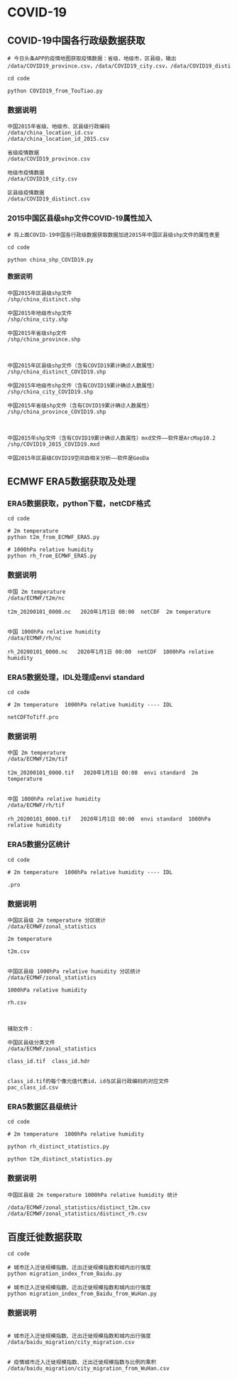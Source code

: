 # COVID-19

## COVID-19中国各行政级数据获取

```shell
# 今日头条APP的疫情地图获取疫情数据：省级，地级市，区县级，输出 /data/COVID19_province.csv，/data/COVID19_city.csv，/data/COVID19_distinct.csv

cd code

python COVID19_from_TouTiao.py
```

### 数据说明

```shell
中国2015年省级、地级市、区县级行政编码
/data/china_location_id.csv
/data/china_location_id_2015.csv

省级疫情数据
/data/COVID19_province.csv   

地级市疫情数据
/data/COVID19_city.csv

区县级疫情数据
/data/COVID19_distinct.csv
```


### 2015中国区县级shp文件COVID-19属性加入

```shell
# 将上面COVID-19中国各行政级数据获取数据加进2015年中国区县级shp文件的属性表里

cd code

python china_shp_COVID19.py
```

#### 数据说明

```shell
中国2015年区县级shp文件
/shp/china_distinct.shp

中国2015年地级市shp文件
/shp/china_city.shp  

中国2015年省级shp文件
/shp/china_province.shp  
  


中国2015年区县级shp文件（含有COVID19累计确诊人数属性）
/shp/china_distinct_COVID19.shp

中国2015年地级市shp文件（含有COVID19累计确诊人数属性）
/shp/china_city_COVID19.shp

中国2015年省级shp文件（含有COVID19累计确诊人数属性）
/shp/china_province_COVID19.shp



中国2015年shp文件（含有COVID19累计确诊人数属性）mxd文件——软件是ArcMap10.2
/shp/COVID19_2015_COVID19.mxd

中国2015年区县级COVID19空间自相关分析——软件是GeoDa
```

## ECMWF ERA5数据获取及处理

### ERA5数据获取，python下载，netCDF格式
```shell
cd code

# 2m temperature
python t2m_from_ECMWF_ERA5.py

# 1000hPa relative humidity
python rh_from_ECMWF_ERA5.py
```

### 数据说明

```shell
中国 2m temperature
/data/ECMWF/t2m/nc

t2m_20200101_0000.nc   2020年1月1日 00:00  netCDF  2m temperature


中国 1000hPa relative humidity
/data/ECMWF/rh/nc

rh_20200101_0000.nc   2020年1月1日 00:00  netCDF  1000hPa relative humidity
```

### ERA5数据处理，IDL处理成envi standard
```shell
cd code

# 2m temperature  1000hPa relative humidity ---- IDL

netCDFToTiff.pro

```

### 数据说明

```shell
中国 2m temperature
/data/ECMWF/t2m/tif

t2m_20200101_0000.tif   2020年1月1日 00:00  envi standard  2m temperature


中国 1000hPa relative humidity
/data/ECMWF/rh/tif

rh_20200101_0000.tif   2020年1月1日 00:00  envi standard  1000hPa relative humidity
```

### ERA5数据分区统计
```shell
cd code

# 2m temperature  1000hPa relative humidity ---- IDL

.pro

```

### 数据说明

```shell
中国区县级 2m temperature 分区统计
/data/ECMWF/zonal_statistics

2m temperature

t2m.csv


中国区县级 1000hPa relative humidity 分区统计
/data/ECMWF/zonal_statistics

1000hPa relative humidity

rh.csv



辅助文件：

中国区县级分类文件
/data/ECMWF/zonal_statistics

class_id.tif  class_id.hdr


class_id.tif的每个像元值代表id，id与区县行政编码的对应文件
pac_class_id.csv

```

### ERA5数据区县级统计
```shell
cd code

# 2m temperature  1000hPa relative humidity

python rh_distinct_statistics.py

python t2m_distinct_statistics.py
```

### 数据说明

```shell
中国区县级 2m temperature 1000hPa relative humidity 统计

/data/ECMWF/zonal_statistics/distinct_t2m.csv
/data/ECMWF/zonal_statistics/distinct_rh.csv

```

## 百度迁徙数据获取

```shell
cd code

# 城市迁入迁徙规模指数、迁出迁徙规模指数和城内出行强度
python migration_index_from_Baidu.py

# 城市迁入迁徙规模指数、迁出迁徙规模指数和城内出行强度
python migration_index_from_Baidu_from_WuHan.py
```

### 数据说明

```shell

# 城市迁入迁徙规模指数、迁出迁徙规模指数和城内出行强度
/data/baidu_migration/city_migration.csv


# 疫情城市迁入迁徙规模指数、迁出迁徙规模指数与比例的乘积
/data/baidu_migration/city_migration_from_WuHan.csv
```
